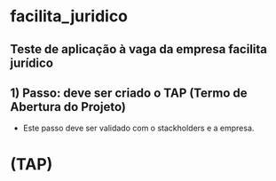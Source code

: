 # facilita_juridico
## Teste de aplicação à vaga da empresa facilita jurídico 
 
## 1) Passo: deve ser criado o TAP (Termo de Abertura do Projeto)  
 
 - Este passo deve ser validado com o stackholders e a empresa.

# (TAP) 
